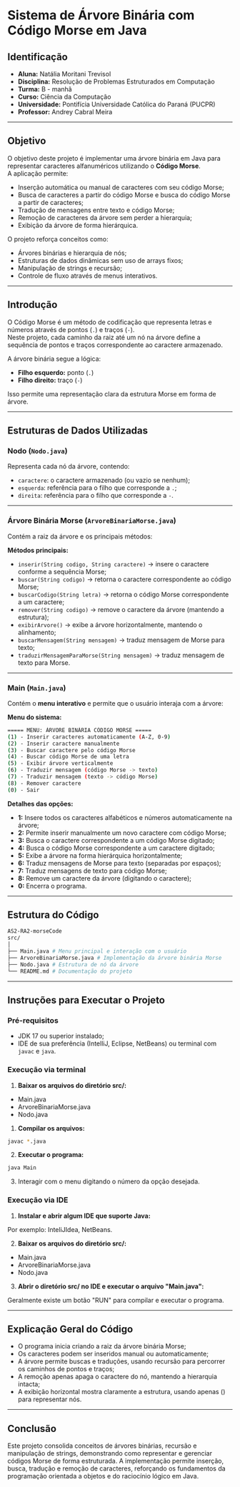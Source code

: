 # Sistema de Árvore Binária com Código Morse em Java

## Identificação
- **Aluna:** Natália Moritani Trevisol  
- **Disciplina:** Resolução de Problemas Estruturados em Computação
- **Turma:** B - manhã  
- **Curso:** Ciência da Computação  
- **Universidade:** Pontifícia Universidade Católica do Paraná (PUCPR)  
- **Professor:** Andrey Cabral Meira  

---

## Objetivo
O objetivo deste projeto é implementar uma árvore binária em Java para representar caracteres alfanuméricos utilizando o **Código Morse**.  
A aplicação permite:  
- Inserção automática ou manual de caracteres com seu código Morse;  
- Busca de caracteres a partir do código Morse e busca do código Morse a partir de caracteres;  
- Tradução de mensagens entre texto e código Morse;  
- Remoção de caracteres da árvore sem perder a hierarquia;  
- Exibição da árvore de forma hierárquica.

O projeto reforça conceitos como:  
- Árvores binárias e hierarquia de nós;  
- Estruturas de dados dinâmicas sem uso de arrays fixos;  
- Manipulação de strings e recursão;  
- Controle de fluxo através de menus interativos.

---

## Introdução
O Código Morse é um método de codificação que representa letras e números através de pontos (`.`) e traços (`-`).  
Neste projeto, cada caminho da raiz até um nó na árvore define a sequência de pontos e traços correspondente ao caractere armazenado.  

A árvore binária segue a lógica:  
- **Filho esquerdo:** ponto (`.`)  
- **Filho direito:** traço (`-`)  

Isso permite uma representação clara da estrutura Morse em forma de árvore.

---

## Estruturas de Dados Utilizadas

### Nodo (`Nodo.java`)
Representa cada nó da árvore, contendo:  
- `caractere`: o caractere armazenado (ou vazio se nenhum);  
- `esquerda`: referência para o filho que corresponde a `.`;  
- `direita`: referência para o filho que corresponde a `-`.  

---

### Árvore Binária Morse (`ArvoreBinariaMorse.java`)
Contém a raiz da árvore e os principais métodos:

**Métodos principais:**  
- `inserir(String codigo, String caractere)` → insere o caractere conforme a sequência Morse;  
- `buscar(String codigo)` → retorna o caractere correspondente ao código Morse;  
- `buscarCodigo(String letra)` → retorna o código Morse correspondente a um caractere;  
- `remover(String codigo)` → remove o caractere da árvore (mantendo a estrutura);  
- `exibirArvore()` → exibe a árvore horizontalmente, mantendo o alinhamento;  
- `buscarMensagem(String mensagem)` → traduz mensagem de Morse para texto;  
- `traduzirMensagemParaMorse(String mensagem)` → traduz mensagem de texto para Morse.

---

### Main (`Main.java`)
Contém o **menu interativo** e permite que o usuário interaja com a árvore:

**Menu do sistema:**
```bash
===== MENU: ÁRVORE BINÁRIA CÓDIGO MORSE =====
(1) - Inserir caracteres automaticamente (A-Z, 0-9)
(2) - Inserir caractere manualmente
(3) - Buscar caractere pelo código Morse
(4) - Buscar código Morse de uma letra
(5) - Exibir árvore verticalmente
(6) - Traduzir mensagem (código Morse -> texto)
(7) - Traduzir mensagem (texto -> código Morse)
(8) - Remover caractere
(0) - Sair
```

**Detalhes das opções:**  
- **1:** Insere todos os caracteres alfabéticos e números automaticamente na árvore;  
- **2:** Permite inserir manualmente um novo caractere com código Morse;  
- **3:** Busca o caractere correspondente a um código Morse digitado;  
- **4:** Busca o código Morse correspondente a um caractere digitado;  
- **5:** Exibe a árvore na forma hierárquica horizontalmente;  
- **6:** Traduz mensagens de Morse para texto (separadas por espaços);  
- **7:** Traduz mensagens de texto para código Morse;  
- **8:** Remove um caractere da árvore (digitando o caractere);  
- **0:** Encerra o programa.

---

## Estrutura do Código
```bash
AS2-RA2-morseCode
src/
│
├── Main.java # Menu principal e interação com o usuário
├── ArvoreBinariaMorse.java # Implementação da árvore binária Morse
├── Nodo.java # Estrutura de nó da árvore
└── README.md # Documentação do projeto
```

---

## Instruções para Executar o Projeto

### Pré-requisitos
- JDK 17 ou superior instalado;  
- IDE de sua preferência (IntelliJ, Eclipse, NetBeans) ou terminal com `javac` e `java`.

### Execução via terminal

1. **Baixar os arquivos do diretório src/:**
  
  - Main.java
  - ArvoreBinariaMorse.java
  - Nodo.java
   
1. **Compilar os arquivos:**
```bash
javac *.java
```

2. **Executar o programa:**
```bash
java Main
```

3. Interagir com o menu digitando o número da opção desejada.

### Execução via IDE

1. **Instalar e abrir algum IDE que suporte Java:**

Por exemplo: InteliJIdea, NetBeans.

2. **Baixar os arquivos do diretório src/:**
  
  - Main.java
  - ArvoreBinariaMorse.java
  - Nodo.java
    
3. **Abrir o diretório src/ no IDE e executar o arquivo "Main.java":**
   
Geralmente existe um botão "RUN" para compilar e executar o programa.

--- 

## Explicação Geral do Código

- O programa inicia criando a raiz da árvore binária Morse;
- Os caracteres podem ser inseridos manual ou automaticamente;
- A árvore permite buscas e traduções, usando recursão para percorrer os caminhos de pontos e traços;
- A remoção apenas apaga o caractere do nó, mantendo a hierarquia intacta;
- A exibição horizontal mostra claramente a estrutura, usando apenas () para representar nós.

--- 

## Conclusão

Este projeto consolida conceitos de árvores binárias, recursão e manipulação de strings, demonstrando como representar e gerenciar códigos Morse de forma estruturada.
A implementação permite inserção, busca, tradução e remoção de caracteres, reforçando os fundamentos da programação orientada a objetos e do raciocínio lógico em Java.
